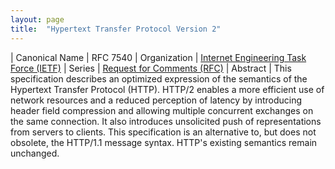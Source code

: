 ```yaml
---
layout: page
title:  "Hypertext Transfer Protocol Version 2"
---
```


| Canonical Name | RFC 7540
| Organization | [Internet Engineering Task Force (IETF)](..)
| Series | [Request for Comments (RFC)](..)
| Abstract | This specification describes an optimized expression of the semantics of the Hypertext Transfer Protocol (HTTP). HTTP/2 enables a more efficient use of network resources and a reduced perception of latency by introducing header field compression and allowing multiple concurrent exchanges on the same connection. It also introduces unsolicited push of representations from servers to clients. This specification is an alternative to, but does not obsolete, the HTTP/1.1 message syntax. HTTP's existing semantics remain unchanged.